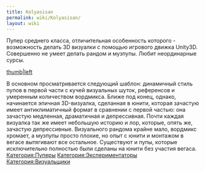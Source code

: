 ```yaml
---
title: Kolyasisan
permalink: wiki/Kolyasisan/
layout: wiki
---
```


Пупер среднего класса, отличительная особенность которого - возможность
делать 3D визуалки с помощью игрового движка Unity3D. Совершенно не
умеет делать рандом и музпупы. Любит неординарные сурсы.

[thumb\|left](Файл:DOCTOR_палеонтологии_ПЕРФОРАТОРОМ_гладит_СКАЛЬПЕЛЬ_RYTP_Collab "wikilink")

В основном просматривается следующий шаблон: динамичный стиль пупов в
первой части с кучей визуальных шуток, референсов и умеренным
количеством вордмикса. Ближе под конец, однако, начинается эпичная
3D-визуалка, сделанная в юнити, которая зачастую имеет антиклиматичный
формат в сравнении с первой частью: она зачастую медленная, драматичная
и депрессивная. Почти каждая визуалка так же имеет небольшую историю и
лор, которые, опять же, зачастую депрессивные. Визуального рандома
крайне мало, вордмикс хромает, а музпупы просто плохие, но опыт с юнити
и монтажом в вегасе вытягивают все остальное. Существуют и пупы, которые
исключительно полностью были сделаны на юнити без участия вегаса.
[Категория:Пуперы](Категория:Пуперы "wikilink")
[Категория:Экспериментаторы](Категория:Экспериментаторы "wikilink")
[Категория:Визуальщики](Категория:Визуальщики "wikilink")
